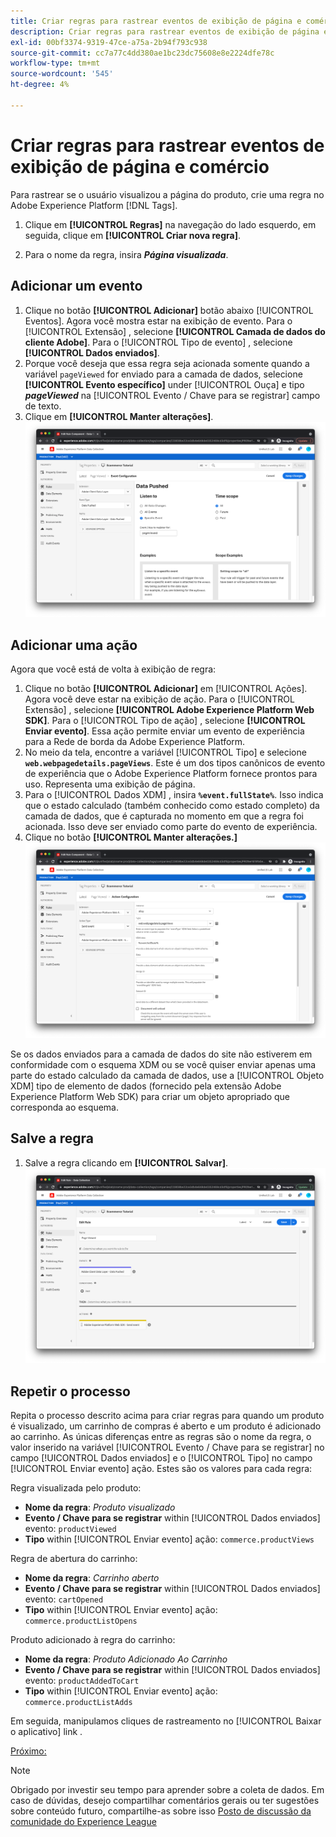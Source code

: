 ```yaml
---
title: Criar regras para rastrear eventos de exibição de página e comércio
description: Criar regras para rastrear eventos de exibição de página e comércio
exl-id: 00bf3374-9319-47ce-a75a-2b94f793c938
source-git-commit: cc7a77c4dd380ae1bc23dc75608e8e2224dfe78c
workflow-type: tm+mt
source-wordcount: '545'
ht-degree: 4%

---
```


# Criar regras para rastrear eventos de exibição de página e comércio

Para rastrear se o usuário visualizou a página do produto, crie uma regra no Adobe Experience Platform [!DNL Tags].

1. Clique em **[!UICONTROL Regras]** na navegação do lado esquerdo, em seguida, clique em **[!UICONTROL Criar nova regra]**.

1. Para o nome da regra, insira **_Página visualizada_**.

## Adicionar um evento

1. Clique no botão **[!UICONTROL Adicionar]** botão abaixo [!UICONTROL Eventos]. Agora você mostra estar na exibição de evento. Para o [!UICONTROL Extensão] , selecione **[!UICONTROL Camada de dados do cliente Adobe]**. Para o [!UICONTROL Tipo de evento] , selecione **[!UICONTROL Dados enviados]**.
1. Porque você deseja que essa regra seja acionada somente quando a variável `pageViewed` for enviado para a camada de dados, selecione **[!UICONTROL Evento específico]** under [!UICONTROL Ouça] e tipo **_pageViewed_** na [!UICONTROL Evento / Chave para se registrar] campo de texto.
1. Clique em **[!UICONTROL Manter alterações]**.
   ![Evento de exibição de página](../assets/page-viewed-event.png)

## Adicionar uma ação

Agora que você está de volta à exibição de regra:

1. Clique no botão **[!UICONTROL Adicionar]** em [!UICONTROL Ações]. Agora você deve estar na exibição de ação. Para o [!UICONTROL Extensão] , selecione **[!UICONTROL Adobe Experience Platform Web SDK]**. Para o [!UICONTROL Tipo de ação] , selecione **[!UICONTROL Enviar evento]**. Essa ação permite enviar um evento de experiência para a Rede de borda da Adobe Experience Platform.
1. No meio da tela, encontre a variável [!UICONTROL Tipo] e selecione **`web.webpagedetails.pageViews`**. Este é um dos tipos canônicos de evento de experiência que o Adobe Experience Platform fornece prontos para uso. Representa uma exibição de página.
1. Para o [!UICONTROL Dados XDM] , insira **`%event.fullState%`**. Isso indica que o estado calculado (também conhecido como estado completo) da camada de dados, que é capturada no momento em que a regra foi acionada. Isso deve ser enviado como parte do evento de experiência.
1. Clique no botão **[!UICONTROL Manter alterações.]**
   ![Ação exibida na página](../assets/page-viewed-action.png)

Se os dados enviados para a camada de dados do site não estiverem em conformidade com o esquema XDM ou se você quiser enviar apenas uma parte do estado calculado da camada de dados, use a [!UICONTROL Objeto XDM] tipo de elemento de dados (fornecido pela extensão Adobe Experience Platform Web SDK) para criar um objeto apropriado que corresponda ao esquema.

## Salve a regra

1. Salve a regra clicando em **[!UICONTROL Salvar]**.
   ![Regra exibida na página](../assets/page-viewed-rule.png)

## Repetir o processo

Repita o processo descrito acima para criar regras para quando um produto é visualizado, um carrinho de compras é aberto e um produto é adicionado ao carrinho. As únicas diferenças entre as regras são o nome da regra, o valor inserido na variável [!UICONTROL Evento / Chave para se registrar] no campo [!UICONTROL Dados enviados] e o [!UICONTROL Tipo] no campo [!UICONTROL Enviar evento] ação. Estes são os valores para cada regra:

Regra visualizada pelo produto:

* **Nome da regra**: _Produto visualizado_
* **Evento / Chave para se registrar** within [!UICONTROL Dados enviados] evento: `productViewed`
* **Tipo** within [!UICONTROL Enviar evento] ação: `commerce.productViews`

Regra de abertura do carrinho:

* **Nome da regra**: _Carrinho aberto_
* **Evento / Chave para se registrar** within [!UICONTROL Dados enviados] evento: `cartOpened`
* **Tipo** within [!UICONTROL Enviar evento] ação: `commerce.productListOpens`

Produto adicionado à regra do carrinho:

* **Nome da regra**: _Produto Adicionado Ao Carrinho_
* **Evento / Chave para se registrar** within [!UICONTROL Dados enviados] evento: `productAddedToCart`
* **Tipo** within [!UICONTROL Enviar evento] ação: `commerce.productListAdds`

Em seguida, manipulamos cliques de rastreamento no [!UICONTROL Baixar o aplicativo] link .

[Próximo: ](create-a-data-element-and-rule-for-tracking-app-downloads.md)

>[!NOTE]
>
>Obrigado por investir seu tempo para aprender sobre a coleta de dados. Em caso de dúvidas, desejo compartilhar comentários gerais ou ter sugestões sobre conteúdo futuro, compartilhe-as sobre isso [Posto de discussão da comunidade do Experience League](https://experienceleaguecommunities.adobe.com/t5/adobe-experience-platform-launch/tutorial-discussion-use-adobe-experience-platform-data/m-p/543877)
